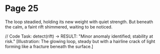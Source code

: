 # Page 25

The loop steadied, holding its new weight with quiet strength.
But beneath the calm, a faint rift shimmered, waiting to be noticed.

// Code Task: detect(rift) → RESULT: "Minor anomaly identified; stability at risk."
[Illustration: The glowing loop, steady but with a hairline crack of light forming like a fracture beneath the surface.]
